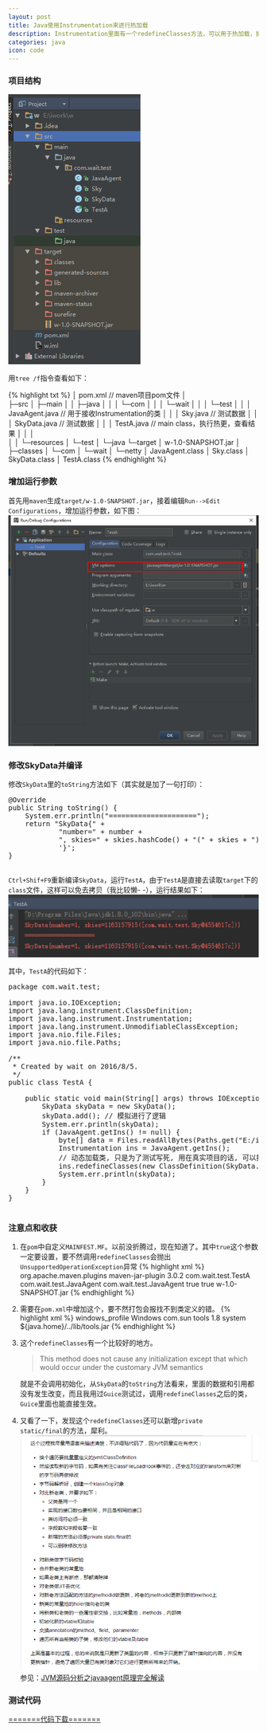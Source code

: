 ```yaml
---
layout: post
title: Java使用Instrumentation来进行热加载
description: Instrumentation里面有一个redefineClasses方法，可以用于热加载，折腾了一下
categories: java
icon: code
---
```

### 项目结构 ###

<img src="/images/20160806/project-desc.png" alt="项目结构效果图"/>

用<code>tree /f</code>指令查看如下：

{% highlight txt %}
│  pom.xml // maven项目pom文件
│          
├─src
│  ├─main
│  │  ├─java
│  │  │  └─com
│  │  │      └─wait
│  │  │          └─test
│  │  │                  JavaAgent.java // 用于接收Instrumentation的类
│  │  │                  Sky.java // 测试数据
│  │  │                  SkyData.java // 测试数据
│  │  │                  TestA.java // main class，执行热更，查看结果
│  │  │                  
│  │  └─resources
│  └─test
│      └─java
└─target
    │  w-1.0-SNAPSHOT.jar
    │  
    ├─classes
    │  └─com
    │      └─wait
    │          └─netty
    │                  JavaAgent.class
    │                  Sky.class
    │                  SkyData.class
    │                  TestA.class
{% endhighlight %}

### 增加运行参数 ###
首先用<code>maven</code>生成<code>target/w-1.0-SNAPSHOT.jar</code>，接着编辑<code>Run-->Edit Configurations</code>，增加运行参数，如下图：
<img src="/images/20160806/edit-java-vm-command.png" alt="编辑java的运行参数"/>

### 修改SkyData并编译 ###
修改<code>SkyData</code>里的<code>toString</code>方法如下（其实就是加了一句打印）：

<pre class="prettyprint">
<icode class="java">@Override
public String toString() {
    System.err.println("=====================");
    return "SkyData{" +
            "number=" + number +
            ", skies=" + skies.hashCode() + "(" + skies + ")" +
            '}';
}
</icode>
</pre>

<code>Ctrl+Shif+F9</code>重新编译<code>SkyData</code>，运行<code>TestA</code>，由于<code>TestA</code>是直接去读取<code>target</code>下的<code>class</code>文件，这样可以免去拷贝（我比较懒- -），运行结果如下：
<img src="/images/20160806/run-result.png" alt="运行结果"/>

其中，<code>TestA</code>的代码如下：
<pre class="prettyprint">
<icode class="java">package com.wait.test;

import java.io.IOException;
import java.lang.instrument.ClassDefinition;
import java.lang.instrument.Instrumentation;
import java.lang.instrument.UnmodifiableClassException;
import java.nio.file.Files;
import java.nio.file.Paths;

/**
 * Created by wait on 2016/8/5.
 */
public class TestA {

    public static void main(String[] args) throws IOException, UnmodifiableClassException, ClassNotFoundException {
        SkyData skyData = new SkyData();
        skyData.add(); // 模拟进行了逻辑
        System.err.println(skyData);
        if (JavaAgent.getIns() != null) {
            byte[] data = Files.readAllBytes(Paths.get("E:/iwork/w/target/classes/com/wait/test/", "SkyData.class"));
            Instrumentation ins = JavaAgent.getIns();
            // 动态加载类, 只是为了测试写死, 用在真实项目的话, 可以把类名和byte数据通过socket等传进来
            ins.redefineClasses(new ClassDefinition(SkyData.class, data));
            System.err.println(skyData);
        }
    }
}
</icode>
</pre>

### 注意点和收获 ###
1. 在<code>pom</code>中自定义<code>MAINFEST.MF</code>。以前没折腾过，现在知道了。其中<code><Can-Redefine-Classes>true</Can-Redefine-Classes></code>这个参数一定要设置，要不然调用<code>redefineClasses</code>会抛出<code>UnsupportedOperationException</code>异常
    {% highlight xml %}
    <plugin>
        <groupId>org.apache.maven.plugins</groupId>
        <artifactId>maven-jar-plugin</artifactId>
        <version>3.0.2</version>
        <configuration>
            <archive>
                <manifest>
                    <mainClass>com.wait.test.TestA</mainClass>
                </manifest>
                <manifestEntries>
                    <Premain-Class>com.wait.test.JavaAgent</Premain-Class>
                    <Agent-Class>com.wait.test.JavaAgent</Agent-Class>
                    <Can-Redefine-Classes>true</Can-Redefine-Classes>
                    <Can-Retransform-Classes>true</Can-Retransform-Classes>
                    <Boot-Class-Path>w-1.0-SNAPSHOT.jar</Boot-Class-Path>
                </manifestEntries>
            </archive>
        </configuration>
    </plugin>    {% endhighlight %}

2. 需要在<code>pom.xml</code>中增加这个，要不然打包会报找不到类定义的错。
    {% highlight xml %}
    <profiles>
        <profile>
            <id>windows_profile</id>
            <activation>
                <os>
                    <family>Windows</family>
                </os>
            </activation>
            <dependencies>
                <dependency>
                    <groupId>com.sun</groupId>
                    <artifactId>tools</artifactId>
                    <version>1.8</version>
                    <scope>system</scope>
                    <systemPath>${java.home}/../lib/tools.jar</systemPath>
                </dependency>
            </dependencies>
        </profile>
    </profiles>    {% endhighlight %}

3. 这个<code>redefineClasses</code>有一个比较好的地方。

    > This method does not cause any initialization except that which would occur under the customary JVM semantics

    就是不会调用初始化，从<code>SkyData</code>的<code>toString</code>方法看来，里面的数据和引用都没有发生改变，而且我用过<code>Guice</code>测试过，调用<code>redefineClasses</code>之后的类，<code>Guice</code>里面也能直接生效。

4. 又看了一下，发现这个<code>redefineClasses</code>还可以新增<code>private static/final</code>的方法，犀利。
    <img src="/images/20160806/redefine-method-desc.png" alt="redefineClasses方法的功能"/>
    参见：[JVM源码分析之javaagent原理完全解读](http://www.infoq.com/cn/articles/javaagent-illustrated)

### 测试代码 ###
[=======代码下载=======](/files/20160806/java-instrumentation-demo.zip)